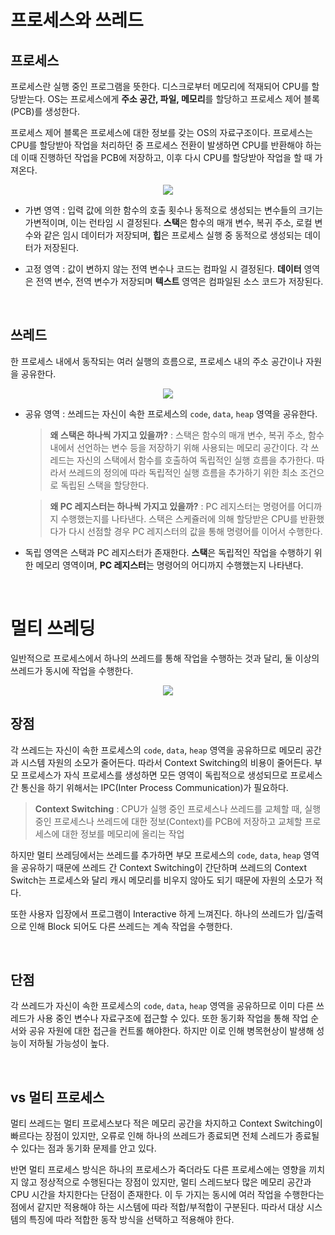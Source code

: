 # 프로세스와 쓰레드

## 프로세스

프로세스란 실행 중인 프로그램을 뜻한다. 디스크로부터 메모리에 적재되어 CPU를 할당받는다. OS는 프로세스에게 **주소 공간, 파일, 메모리**를 할당하고 프로세스 제어 블록(PCB)를 생성한다. 

프로세스 제어 블록은 프로세스에 대한 정보를 갖는 OS의 자료구조이다. 프로세스는 CPU를 할당받아 작업을 처리하던 중 프로세스 전환이 발생하면 CPU를 반환해야 하는데 이때 진행하던 작업을 PCB에 저장하고, 이후 다시 CPU를 할당받아 작업을 할 때 가져온다.

<p align="center">
    <img src="https://user-images.githubusercontent.com/61190690/166910077-6c4fa316-1b58-411c-916c-de0623bb67d1.png">
</p>

- 가변 영역 : 입력 값에 의한 함수의 호출 횟수나 동적으로 생성되는 변수들의 크기는 가변적이며, 이는 런타임 시 결정된다. **스택**은 함수의 매개 변수, 복귀 주소, 로컬 변수와 같은 임시 데이터가 저장되며, **힙**은 프로세스 실행 중 동적으로 생성되는 데이터가 저장된다.

- 고정 영역 : 값이 변하지 않는 전역 변수나 코드는 컴파일 시 결정된다. **데이터** 영역은 전역 변수, 전역 변수가 저장되며 **텍스트** 영역은 컴파일된 소스 코드가 저장된다.

&nbsp;
## 쓰레드

한 프로세스 내에서 동작되는 여러 실행의 흐름으로, 프로세스 내의 주소 공간이나 자원을 공유한다.

<p align="center">
    <img src="https://user-images.githubusercontent.com/61190690/166910089-12acaa36-823a-4111-9521-2f971f161dec.png">
</p>

- 공유 영역 : 쓰레드는 자신이 속한 프로세스의 `code`, `data`, `heap` 영역을 공유한다.

    > **왜 스택은 하나씩 가지고 있을까?** : 스택은 함수의 매개 변수, 복귀 주소, 함수 내에서 선언하는 변수 등을 저장하기 위해 사용되는 메모리 공간이다. 각 쓰레드는 자신의 스택에서 함수를 호출하여 독립적인 실행 흐름을 추가한다. 따라서 쓰레드의 정의에 따라 독립적인 실행 흐름을 추가하기 위한 최소 조건으로 독립된 스택을 할당한다.

    > **왜 PC 레지스터는 하나씩 가지고 있을까?** : PC 레지스터는 명령어를 어디까지 수행했는지를 나타낸다. 스택은 스케쥴러에 의해 할당받은 CPU를 반환했다가 다시 선점할 경우 PC 레지스터의 값을 통해 명령어를 이어서 수행한다.

- 독립 영역은 스택과 PC 레지스터가 존재한다. **스택**은 독립적인 작업을 수행하기 위한 메모리 영역이며, **PC 레지스터**는 명령어의 어디까지 수행했는지 나타낸다.


&nbsp;
# 멀티 쓰레딩

일반적으로 프로세스에서 하나의 쓰레드를 통해 작업을 수행하는 것과 달리, 둘 이상의 쓰레드가 동시에 작업을 수행한다.

<p align="center">
    <img src="https://user-images.githubusercontent.com/61190690/166910096-90e1b16c-43ff-4de7-a8f7-2466292c0b27.png">
</p>


## 장점

각 쓰레드는 자신이 속한 프로세스의 `code`, `data`, `heap` 영역을 공유하므로 메모리 공간과 시스템 자원의 소모가 줄어든다. 따라서 Context Switching의 비용이 줄어든다. 부모 프로세스가 자식 프로세스를 생성하면 모든 영역이 독립적으로 생성되므로 프로세스간 통신을 하기 위해서는 IPC(Inter Process Communication)가 필요하다. 

> **Context Switching** : CPU가 실행 중인 프로세스나 쓰레드를 교체할 때, 실행 중인 프로세스나 쓰레드에 대한 정보(Context)를 PCB에 저장하고 교체할 프로세스에 대한 정보를 메모리에 올리는 작업

하지만 멀티 쓰레딩에서는 쓰레드를 추가하면 부모 프로세스의 `code`, `data`, `heap` 영역을 공유하기 때문에 쓰레드 간 Context Switching이 간단하며 쓰레드의 Context Switch는 프로세스와 달리 캐시 메모리를 비우지 않아도 되기 때문에 자원의 소모가 적다.
            
또한 사용자 입장에서 프로그램이 Interactive 하게 느껴진다. 하나의 쓰레드가 입/출력으로 인해 Block 되어도 다른 쓰레드는 계속 작업을 수행한다.

&nbsp;
## 단점

각 쓰레드가 자신이 속한 프로세스의 `code`, `data`, `heap` 영역을 공유하므로 이미 다른 쓰레드가 사용 중인 변수나 자료구조에 접근할 수 있다. 또한 동기화 작업을 통해 작업 순서와 공유 자원에 대한 접근을 컨트롤 해야한다. 하지만 이로 인해 병목현상이 발생해 성능이 저하될 가능성이 높다.

&nbsp;
## vs 멀티 프로세스

멀티 쓰레드는 멀티 프로세스보다 적은 메모리 공간을 차지하고 Context Switching이 빠르다는 장점이 있지만, 오류로 인해 하나의 쓰레드가 종료되면 전체 스레드가 종료될 수 있다는 점과 동기화 문제를 안고 있다. 

반면 멀티 프로세스 방식은 하나의 프로세스가 죽더라도 다른 프로세스에는 영향을 끼치지 않고 정상적으로 수행된다는 장점이 있지만, 멀티 스레드보다 많은 메모리 공간과 CPU 시간을 차지한다는 단점이 존재한다. 이 두 가지는 동시에 여러 작업을 수행한다는 점에서 같지만 적용해야 하는 시스템에 따라 적합/부적합이 구분된다. 따라서 대상 시스템의 특징에 따라 적합한 동작 방식을 선택하고 적용해야 한다.